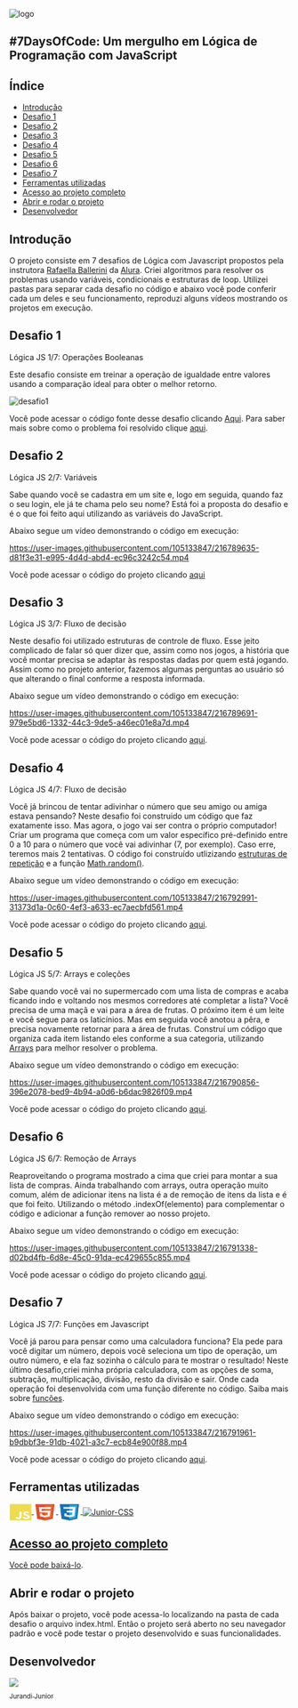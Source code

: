 ![logo](https://user-images.githubusercontent.com/105133847/216786665-d771e31b-ae29-467f-ad9e-1b9f38ae9e8b.png#vitrinedev)

<h2 align="left">  #7DaysOfCode: Um mergulho em Lógica de Programação com JavaScript </h2>

<h2>Índice</h2> 

* [Introdução](#Introdução)
* [Desafio 1](#Desafio-1)
* [Desafio 2](#Desafio-2)
* [Desafio 3](#Desafio-3)
* [Desafio 4](#Desafio-4)
* [Desafio 5](#Desafio-5)
* [Desafio 6](#Desafio-6)
* [Desafio 7](#Desafio-7)
* [Ferramentas utilizadas](#Ferramentas-utilizadas)
* [Acesso ao projeto completo](#Acesso-ao-projeto-completo)
* [Abrir e rodar o projeto](#Abrir-e-rodar-o-projeto)
* [Desenvolvedor](#Desenvolvedor)

<h2>Introdução</h2>

O projeto consiste em 7 desafios de Lógica com Javascript propostos pela instrutora [Rafaella Ballerini](https://github.com/rafaballerini) da [Alura](https://cursos.alura.com.br/formacao-programacao-v123948). Criei algoritmos para resolver os problemas usando variáveis, condicionais e estruturas de loop. Utilizei pastas para separar cada desafio no código e abaixo você pode conferir cada um deles e seu funcionamento, reproduzi alguns vídeos mostrando os projetos em execução.  

<h2>Desafio 1</h2>

Lógica JS 1/7: Operações Booleanas

Este desafio consiste em treinar a operação de igualdade entre valores usando a comparação ideal para obter o melhor retorno.

![desafio1](https://user-images.githubusercontent.com/105133847/216788334-71463620-e166-43f8-97e2-cdd5e2a6200c.PNG)

Você pode acessar o código fonte desse desafio clicando [Aqui](https://github.com/jurandi1/Desafios-7DaysOfCode-Logica-JS/blob/main/desafio1-operacoes-booleanas/app.js). Para saber mais sobre como o problema foi resolvido clique [aqui](https://www.alura.com.br/artigos/operadores-matematicos-em-javascript?gclid=Cj0KCQiA_8OPBhDtARIsAKQu0gYUqZqgonpXyEP1_hpUl58wYAk_P3Ze4VWrxo9ftkFW9CLYOMyjO1caAlrzEALw_wcB&utm_source=ActiveCampaign&utm_medium=email&utm_content=%237DaysOfCode+-+L%C3%B3gica+JS+1%2F7%3A+Opera%C3%A7%C3%B5es+Booleanas&utm_campaign=%5BALURA+%237days+Of+Code%5D+%28L%C3%B3gica+de+Programa%C3%A7%C3%A3o+-+JavaScript%29+Dia+1%3A+Comparando+Valores&vgo_ee=M0Vn3BPYFjtqTG9U43MIOL35hO7C%2FF3J%2FgQB9Uu3XAY%3D).

<h2>Desafio 2</h2>

Lógica JS 2/7: Variáveis

Sabe quando você se cadastra em um site e, logo em seguida, quando faz o seu login, ele já te chama pelo seu nome? Está foi a proposta do desafio e é o que foi feito aqui utilizando as variáveis do JavaScript.

Abaixo segue um vídeo demonstrando o código em execução:

https://user-images.githubusercontent.com/105133847/216789635-d81f3e31-e995-4d4d-abd4-ec96c3242c54.mp4

Você pode acessar o código do projeto clicando [aqui](https://github.com/jurandi1/Desafios-7DaysOfCode-Logica-JS/blob/main/desafio2-variaveis/app.js)

<h2>Desafio 3</h2>

Lógica JS 3/7: Fluxo de decisão

Neste desafio foi utilizado estruturas de controle de fluxo. Esse jeito complicado de falar só quer dizer que, assim como nos jogos, a história que você montar precisa se adaptar às respostas dadas por quem está jogando. Assim como no projeto anterior, fazemos algumas perguntas ao usuário só que alterando o final conforme a resposta informada.

Abaixo segue um vídeo demonstrando o código em execução:

https://user-images.githubusercontent.com/105133847/216789691-979e5bd6-1332-44c3-9de5-a46ec01e8a7d.mp4

Você pode acessar o código do projeto clicando [aqui](https://github.com/jurandi1/Desafios-7DaysOfCode-Logica-JS/blob/main/desafio3-fluxo-de-decisao/app.js).

<h2>Desafio 4</h2>

Lógica JS 4/7: Fluxo de decisão

Você já brincou de tentar adivinhar o número que seu amigo ou amiga estava pensando? Neste desafio foi construido um código que faz exatamente isso. Mas agora, o jogo vai ser contra o próprio computador! Criar um programa que começa com um valor específico pré-definido entre 0 a 10 para o número que você vai adivinhar (7, por exemplo). Caso erre, teremos mais 2 tentativas. O código foi construído utlizizando [estruturas de repetição](https://developer.mozilla.org/pt-BR/docs/Web/JavaScript/Guide/Loops_and_iteration?utm_source=ActiveCampaign&utm_medium=email&utm_content=%237DaysOfCode+-+L%C3%B3gica+JS+4%2F7%3A+%F0%9F%91%A9%F0%9F%8F%BD%E2%80%8D%F0%9F%92%BB+Mais+loops+e+randomiza%C3%A7%C3%A3o&utm_campaign=%5BALURA+%237days+Of+Code%5D+%28L%C3%B3gica+de+Programa%C3%A7%C3%A3o+-+JavaScript%29+Dia+4%3A+Mais+loops+e+randomiza%C3%A7%C3%A3o) e a função [Math.random()](https://developer.mozilla.org/pt-BR/docs/Web/JavaScript/Reference/Global_Objects/Math/random?utm_source=ActiveCampaign&utm_medium=email&utm_content=%237DaysOfCode+-+L%C3%B3gica+JS+4%2F7%3A+%F0%9F%91%A9%F0%9F%8F%BD%E2%80%8D%F0%9F%92%BB+Mais+loops+e+randomiza%C3%A7%C3%A3o&utm_campaign=%5BALURA+%237days+Of+Code%5D+%28L%C3%B3gica+de+Programa%C3%A7%C3%A3o+-+JavaScript%29+Dia+4%3A+Mais+loops+e+randomiza%C3%A7%C3%A3o).

Abaixo segue um vídeo demonstrando o código em execução:

https://user-images.githubusercontent.com/105133847/216792991-31373d1a-0c60-4ef3-a633-ec7aecbfd561.mp4

Você pode acessar o código do projeto clicando [aqui](https://github.com/jurandi1/Desafios-7DaysOfCode-Logica-JS/blob/main/desafio4-loops-e-randomizacao/app.js).

<h2>Desafio 5</h2>

Lógica JS 5/7: Arrays e coleções

Sabe quando você vai no supermercado com uma lista de compras e acaba ficando indo e voltando nos mesmos corredores até completar a lista? Você precisa de uma maçã e vai para a área de frutas. O próximo item é um leite e você segue para os laticínios. Mas em seguida você anotou a pêra, e precisa novamente retornar para a área de frutas. Construí um código que organiza cada item listando eles conforme a sua categoria, utilizando [Arrays](https://developer.mozilla.org/pt-BR/docs/Web/JavaScript/Reference/Global_Objects/Array?utm_source=ActiveCampaign&utm_medium=email&utm_content=%237DaysOfCode+-+L%C3%B3gica+JS+5%2F7%3A+Arrays+e+cole%C3%A7%C3%B5es&utm_campaign=%5BALURA+%237days+Of+Code%5D+%28L%C3%B3gica+de+Programa%C3%A7%C3%A3o+-+JavaScript%29+Dia+5%3A+Arrays+e+cole%C3%A7%C3%B5es) para melhor resolver o problema.

Abaixo segue um vídeo demonstrando o código em execução:

https://user-images.githubusercontent.com/105133847/216790856-396e2078-bed9-4b94-a0d6-b6dac9826f09.mp4

Você pode acessar o código do projeto clicando [aqui](https://github.com/jurandi1/Desafios-7DaysOfCode-Logica-JS/blob/main/desafio5-arrays-e-colecoes/app.js).


<h2>Desafio 6</h2>

Lógica JS 6/7: Remoção de Arrays

Reaproveitando o programa mostrado a cima que criei para montar a sua lista de compras. Ainda trabalhando com arrays, outra operação muito comum, além de adicionar itens na lista é a de remoção de itens da lista e é que foi feito. Utilizando o método .indexOf(elemento) para complementar o código e adicionar a função remover ao nosso projeto.  

Abaixo segue um vídeo demonstrando o código em execução:

https://user-images.githubusercontent.com/105133847/216791338-d02bd4fb-6d8e-45c0-91da-ec429655c855.mp4

Você pode acessar o código do projeto clicando [aqui](https://github.com/jurandi1/Desafios-7DaysOfCode-Logica-JS/blob/main/desafio6-arrays/app.js).


<h2>Desafio 7</h2>

Lógica JS 7/7: Funções em Javascript

Você já parou para pensar como uma calculadora funciona? Ela pede para você digitar um número, depois você seleciona um tipo de operação, um outro número, e ela faz sozinha o cálculo para te mostrar o resultado! Neste último desafio,criei minha própria calculadora, com as opções de soma, subtração, multiplicação, divisão, resto da divisão e sair. Onde cada operação foi desenvolvida com uma função diferente no código. Saiba mais sobre [funções](https://developer.mozilla.org/pt-BR/docs/Web/JavaScript/Guide/Functions?utm_source=ActiveCampaign&utm_medium=email&utm_content=%237DaysOfCode+-+L%C3%B3gica+JS+7%2F7%3A+Fun%C3%A7%C3%B5es+em+Javascript&utm_campaign=%5BALURA+%237days+Of+Code%5D+%28L%C3%B3gica+de+Programa%C3%A7%C3%A3o+-+JavaScript%29+Dia+7%3A+Fun%C3%A7%C3%B5es+em+Javascript).

Abaixo segue um vídeo demonstrando o código em execução:

https://user-images.githubusercontent.com/105133847/216791961-b9dbbf3e-91db-4021-a3c7-ecb84e900f88.mp4

Você pode acessar o código do projeto clicando [aqui](https://github.com/jurandi1/Desafios-7DaysOfCode-Logica-JS/blob/main/desafio7-funcoes/app.js).


<h2>Ferramentas utilizadas</h2>

<a href="https://github.com/jurandi1/Desafios-7DaysOfCode-Logica-JS"> <img align="center" alt="Junior-Js" height="30" width="40" src="https://raw.githubusercontent.com/devicons/devicon/master/icons/javascript/javascript-plain.svg"> 
<a href="https://github.com/jurandi1/Desafios-7DaysOfCode-Logica-JS"> <img align="center" alt="Junior-HTML" height="30" width="40" src="https://raw.githubusercontent.com/devicons/devicon/master/icons/html5/html5-original.svg"> 
   <a href="https://github.com/jurandi1/Desafios-7DaysOfCode-Logica-JS"> <img align="center" alt="Junior-CSS" height="30" width="40" src="https://raw.githubusercontent.com/devicons/devicon/master/icons/css3/css3-original.svg">
   <a href="https://github.com/jurandi1/Desafios-7DaysOfCode-Logica-JS"> <img align="center" alt="Junior-CSS" height="30" width="40" src="https://cdn.jsdelivr.net/gh/devicons/devicon/icons/vscode/vscode-original.svg">
   
<h2>Acesso ao projeto completo</h2>

Você pode [baixá-lo](https://github.com/jurandi1/Desafios-7DaysOfCode-Logica-JS/archive/refs/heads/main.zip).

<h2>Abrir e rodar o projeto</h2>

Após baixar o projeto, você pode acessa-lo localizando na pasta de cada desafio o arquivo index.html. Então o projeto será aberto no seu navegador padrão e você pode testar o projeto desenvolvido e suas funcionalidades. 

<h2>Desenvolvedor</h2>

[<img src="https://user-images.githubusercontent.com/105133847/215238362-763c8d76-55d2-4fd0-8b5f-f7080fbc4114.jpg" width=115><br><sub>Jurandi Junior</sub>](https://github.com/jurandi1)
